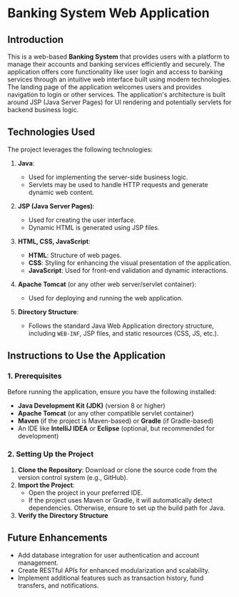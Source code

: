 # Banking System Web Application
## Introduction
This is a web-based **Banking System** that provides users with a platform to manage their accounts and banking services efficiently and securely. The application offers core functionality like user login and access to banking services through an intuitive web interface built using modern technologies.
The landing page of the application welcomes users and provides navigation to login or other services. The application's architecture is built around JSP (Java Server Pages) for UI rendering and potentially servlets for backend business logic.
## Technologies Used
The project leverages the following technologies:
1. **Java**:
    - Used for implementing the server-side business logic.
    - Servlets may be used to handle HTTP requests and generate dynamic web content.

2. **JSP (Java Server Pages)**:
    - Used for creating the user interface.
    - Dynamic HTML is generated using JSP files.

3. **HTML, CSS, JavaScript**:
    - **HTML**: Structure of web pages.
    - **CSS**: Styling for enhancing the visual presentation of the application.
    - **JavaScript**: Used for front-end validation and dynamic interactions.

4. **Apache Tomcat** (or any other web server/servlet container):
    - Used for deploying and running the web application.

5. **Directory Structure**:
    - Follows the standard Java Web Application directory structure, including `WEB-INF`, JSP files, and static resources (CSS, JS, etc.).

## Instructions to Use the Application
### 1. Prerequisites
Before running the application, ensure you have the following installed:
- **Java Development Kit (JDK)** (version 8 or higher)
- **Apache Tomcat** (or any other compatible servlet container)
- **Maven** (if the project is Maven-based) or **Gradle** (if Gradle-based)
- An IDE like **IntelliJ IDEA** or **Eclipse** (optional, but recommended for development)
### 2. Setting Up the Project
1. **Clone the Repository**: Download or clone the source code from the version control system (e.g., GitHub).
2. **Import the Project**:
    - Open the project in your preferred IDE.
    - If the project uses Maven or Gradle, it will automatically detect dependencies. Otherwise, ensure to set up the build path for Java.
3. **Verify the Directory Structure**
  

## Future Enhancements
- Add database integration for user authentication and account management.
- Create RESTful APIs for enhanced modularization and scalability.
- Implement additional features such as transaction history, fund transfers, and notifications.
